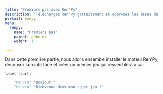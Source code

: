 ```yaml
---
title: "Premiers pas avec Ren'Py"
description: "Téléchargez Ren'Py gratuitement et apprenez les bases du moteur pour créer votre première scène de visual novel."
portail: renpy
menu:
  renpy:
    name: "Premiers pas"
    parent: debuter
    weight: 1

---
```


Dans cette première partie, nous allons ensemble installer le moteur Ren'Py, découvrir son interface et créer un premier jeu qui ressemblera à ça :



```python
label start:

    "Marvin" "Bonjour,"
    "Marvin" "Bienvenue dans mon super jeu !"
    

```


